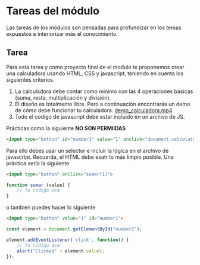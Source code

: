 # Tareas del módulo

Las tareas de los módulos son pensadas para profundizar en los temas expuestos e interiorizar más el conocimiento. 

## Tarea

Para esta tarea y como proyecto final de el modulo te proponemos crear una calculadora usando HTML, CSS y javascript, teniendo en cuenta los siguientes criterios.

1. La calculadora debe contar como minimo con las 4 operaciones básicas (suma, resta, multiplicación y división).
2. El diseño es totalmente libre. Pero a continuación encontrarás un demo de cómo debe funcionar tu calculadora. [demo_calculadora.mp4](./../resources/calculator_demo.mp4)
3. Todo el codigo de javascript debe estar incluido en un archivo de JS. 

Prácticas como la siguiente **NO SON PERMIIDAS**

```html
<input type="button" id="number1" value="1" onclick="document.calculator.ans.value+='1'">
```

Para ello debes usar un selector e incluir la lógica en el archivo de javascript. Recuerda, el HTML debe esatr lo más limpio posible. Una práctica sería la siguiente:

```html
<input type="button" onClick="sumar(1)">
```

```javascript 
function sumar (value) {
    // Tu codigo aca
}
```

o tambien puedes hacer lo siguiente


```html
<input type="button" value="1" id="number1">
```

```javascript 
const element = document.getElementById("number1");

element.addEventListener('click', function() {
    // Tu codigo aca
    alert("Clicked" + element.value);
});
```
